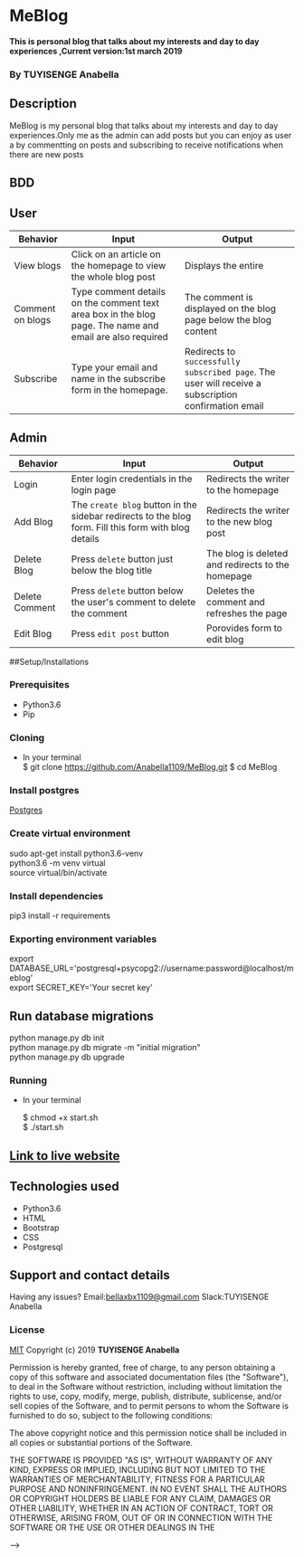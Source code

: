  # MeBlog
#### This is personal blog that talks about my interests and day to day experiences ,Current version:1st march 2019

### By **TUYISENGE Anabella**
## Description
MeBlog is  my personal blog that talks about my interests and day to day experiences.Only me as the admin can add posts but you can enjoy as user a by commentting on posts and subscribing to receive notifications when there are new posts
## BDD

## User
| Behavior            | Input                         | Output                        | 
| ------------------- | ----------------------------- | ----------------------------- |
| View blogs | Click on an article on the homepage to view the whole blog post| Displays the entire |
| Comment on blogs | Type comment details on the comment text area box in the blog page. The name and email are also required | The comment is displayed on the blog page below the blog content |
| Subscribe | Type your email and name in the subscribe form in the homepage. | Redirects to ```successfully subscribed page```. The user will receive a subscription confirmation email |

## Admin
| Behavior            | Input                         | Output                        | 
| ------------------- | ----------------------------- | ----------------------------- |
| Login | Enter login credentials in the login page | Redirects the writer to the homepage |
| Add Blog | The `create blog` button in the sidebar redirects to the blog form. Fill this form with blog details | Redirects the writer to the new blog post |
| Delete Blog | Press `delete` button just below the blog title  | The blog is deleted and redirects to the homepage |
| Delete Comment | Press `delete` button below the user's comment to delete the comment | Deletes the comment and refreshes the page |
|Edit Blog|Press `edit post` button| Porovides form to edit blog|

##Setup/Installations
### Prerequisites
* Python3.6
* Pip

### Cloning
* In your terminal<br>
   $ git clone https://github.com/Anabella1109/MeBlog.git
   $ cd MeBlog

### Install postgres
[Postgres]()
  
### Create virtual environment
sudo apt-get install python3.6-venv<br>
python3.6 -m venv virtual<br>
source virtual/bin/activate<br>

### Install dependencies
pip3 install -r requirements<br>

### Exporting environment variables
export DATABASE_URL='postgresql+psycopg2://username:password@localhost/meblog'<br>
export SECRET_KEY='Your secret key'

## Run database migrations
python manage.py db init<br>
python manage.py db migrate -m "initial migration"<br>
python manage.py db upgrade

### Running
 * In your terminal<br>

     $ chmod +x start.sh<br>
     $ ./start.sh
     
## [Link to live website](https://meblog1109.herokuapp.com/)

## Technologies used
* Python3.6
* HTML
* Bootstrap
* CSS
* Postgresql


## Support and contact details

Having any issues?
Email:bellaxbx1109@gmail.com
Slack:TUYISENGE Anabella

### License

[MIT](https://choosealicense.com/licenses/mit/)
Copyright (c) 2019 **TUYISENGE Anabella**

Permission is hereby granted, free of charge, to any person obtaining a copy
of this software and associated documentation files (the "Software"), to deal
in the Software without restriction, including without limitation the rights
to use, copy, modify, merge, publish, distribute, sublicense, and/or sell
copies of the Software, and to permit persons to whom the Software is
furnished to do so, subject to the following conditions:

The above copyright notice and this permission notice shall be included in all
copies or substantial portions of the Software.

THE SOFTWARE IS PROVIDED "AS IS", WITHOUT WARRANTY OF ANY KIND, EXPRESS OR
IMPLIED, INCLUDING BUT NOT LIMITED TO THE WARRANTIES OF MERCHANTABILITY,
FITNESS FOR A PARTICULAR PURPOSE AND NONINFRINGEMENT. IN NO EVENT SHALL THE
AUTHORS OR COPYRIGHT HOLDERS BE LIABLE FOR ANY CLAIM, DAMAGES OR OTHER
LIABILITY, WHETHER IN AN ACTION OF CONTRACT, TORT OR OTHERWISE, ARISING FROM,
OUT OF OR IN CONNECTION WITH THE SOFTWARE OR THE USE OR OTHER DEALINGS IN THE

 -->
